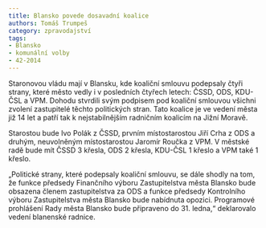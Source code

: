 ```yaml
---
title: Blansko povede dosavadní koalice
authors: Tomáš Trumpeš
category: zpravodajství
tags:
- Blansko
- komunální volby
- 42-2014 
---
```


Staronovou vládu mají v Blansku, kde koaliční smlouvu podepsaly čtyři strany, které město vedly i v posledních čtyřech letech: ČSSD, ODS, KDU-ČSL a VPM. Dohodu stvrdili svým podpisem pod koaliční smlouvou všichni zvolení zastupitelé těchto politických stran. Tato koalice je ve vedení města již 14 let a patří tak k nejstabilnějším radničním koalicím na Jižní Moravě.

Starostou bude Ivo Polák z ČSSD, prvním místostarostou Jiří Crha z ODS a druhým, neuvolněným místostarostou Jaromír Roučka z VPM. V městské radě bude mít ČSSD 3 křesla, ODS 2 křesla, KDU-ČSL 1 křeslo a VPM také 1 křeslo. 

„Politické strany, které podepsaly koaliční smlouvu, se dále shodly na tom, že funkce předsedy Finančního výboru Zastupitelstva města Blansko bude obsazena členem zastupitelstva za ODS a funkce předsedy Kontrolního výboru Zastupitelstva města Blansko bude nabídnuta opozici. Programové prohlášení Rady města Blansko bude připraveno do 31. ledna,“ deklarovalo vedení blanenské radnice.